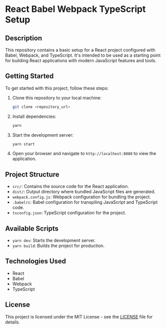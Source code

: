 # React Babel Webpack TypeScript Setup

## Description

This repository contains a basic setup for a React project configured with Babel, Webpack, and TypeScript. It's intended to be used as a starting point for building React applications with modern JavaScript features and tools.

## Getting Started

To get started with this project, follow these steps:

1. Clone this repository to your local machine:

    ```bash
    git clone <repository_url>
    ```

2. Install dependencies:

    ```bash
    yarn
    ```

3. Start the development server:

    ```bash
    yarn start
    ```

4. Open your browser and navigate to `http://localhost:8080` to view the application.

## Project Structure

- `src/`: Contains the source code for the React application.
- `dist/`: Output directory where bundled JavaScript files are generated.
- `webpack.config.js`: Webpack configuration for bundling the project.
- `.babelrc`: Babel configuration for transpiling JavaScript and TypeScript code.
- `tsconfig.json`: TypeScript configuration for the project.

## Available Scripts

- `yarn dev`: Starts the development server.
- `yarn build`: Builds the project for production.

## Technologies Used

- React
- Babel
- Webpack
- TypeScript

## License

This project is licensed under the MIT License - see the [LICENSE](LICENSE) file for details.
